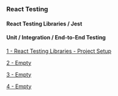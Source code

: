 ### React Testing

#### React Testing Libraries / Jest

#### Unit / Integration / End-to-End Testing

[1 - React Testing Libraries - Project Setup ](../../tree//)

[2 - Empty ](../../tree//)

[3 - Empty ](../../tree//)

[4 - Empty ](../../tree//)
